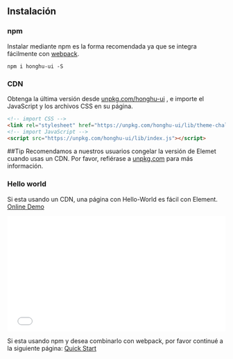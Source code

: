 ## Instalación

### npm

Instalar mediante npm es la forma recomendada ya que se integra fácilmente con [webpack](https://webpack.js.org/).

```shell
npm i honghu-ui -S
```

### CDN

Obtenga la última versión desde [unpkg.com/honghu-ui](https://unpkg.com/honghu-ui/) , e importe el JavaScript y los archivos CSS en su página.

```html
<!-- import CSS -->
<link rel="stylesheet" href="https://unpkg.com/honghu-ui/lib/theme-chalk/index.css">
<!-- import JavaScript -->
<script src="https://unpkg.com/honghu-ui/lib/index.js"></script>
```

##Tip
Recomendamos a nuestros usuarios congelar la versión de Elemet cuando usas un CDN. Por favor, refiérase a [unpkg.com](https://unpkg.com) para más información.

### Hello world

Si esta usando un CDN, una página con Hello-World es fácil con Element. [Online Demo](https://codepen.io/ziyoung/pen/rRKYpd)

<iframe height="265" style="width: 100%;" scrolling="no" title="Element demo" src="//codepen.io/ziyoung/embed/rRKYpd/?height=265&theme-id=light&default-tab=html,result" frameborder="no" allowtransparency="true" allowfullscreen="true">
  See the Pen <a href='https://codepen.io/ziyoung/pen/rRKYpd/'>Element demo</a> by hetech
  (<a href='https://codepen.io/ziyoung'>@ziyoung</a>) on <a href='https://codepen.io'>CodePen</a>.
</iframe>

Si esta usando npm y desea combinarlo con webpack, por favor continué a la siguiente página: [Quick Start](/#/es/component/quickstart)
